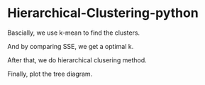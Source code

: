 # Hierarchical-Clustering-python

Bascially, we use k-mean to find the clusters.

And by comparing SSE, we get a optimal k.

After that, we do hierarchical clusering method.

Finally, plot the tree diagram.
